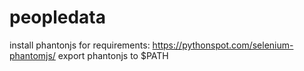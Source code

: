 # peopledata

install phantonjs for requirements: https://pythonspot.com/selenium-phantomjs/
export phantonjs to $PATH
